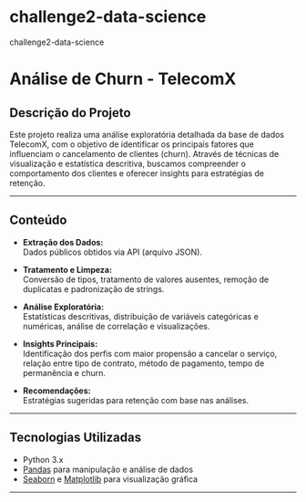 # challenge2-data-science
challenge2-data-science
# Análise de Churn - TelecomX

## Descrição do Projeto

Este projeto realiza uma análise exploratória detalhada da base de dados TelecomX, com o objetivo de identificar os principais fatores que influenciam o cancelamento de clientes (churn). Através de técnicas de visualização e estatística descritiva, buscamos compreender o comportamento dos clientes e oferecer insights para estratégias de retenção.

---

## Conteúdo

- **Extração dos Dados:**  
  Dados públicos obtidos via API (arquivo JSON).

- **Tratamento e Limpeza:**  
  Conversão de tipos, tratamento de valores ausentes, remoção de duplicatas e padronização de strings.

- **Análise Exploratória:**  
  Estatísticas descritivas, distribuição de variáveis categóricas e numéricas, análise de correlação e visualizações.

- **Insights Principais:**  
  Identificação dos perfis com maior propensão a cancelar o serviço, relação entre tipo de contrato, método de pagamento, tempo de permanência e churn.

- **Recomendações:**  
  Estratégias sugeridas para retenção com base nas análises.

---

## Tecnologias Utilizadas

- Python 3.x  
- [Pandas](https://pandas.pydata.org/) para manipulação e análise de dados  
- [Seaborn](https://seaborn.pydata.org/) e [Matplotlib](https://matplotlib.org/) para visualização gráfica  

---


